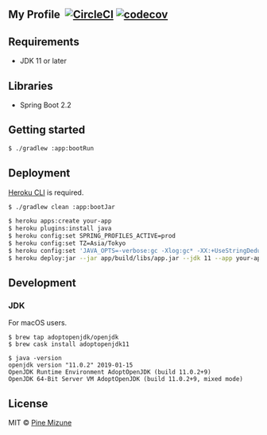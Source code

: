 ## My Profile &nbsp;[![CircleCI](https://circleci.com/gh/pine/profile-website/tree/master.svg?style=shield)](https://circleci.com/gh/pine/profile-website/tree/master) [![codecov](https://codecov.io/gh/pine/profile-website/branch/master/graph/badge.svg)](https://codecov.io/gh/pine/profile-website)

## Requirements

- JDK 11 or later

## Libraries

- Spring Boot 2.2

## Getting started

```sh
$ ./gradlew :app:bootRun
```

## Deployment
[Heroku CLI](https://devcenter.heroku.com/articles/heroku-cli) is required.

```sh
$ ./gradlew clean :app:bootJar

$ heroku apps:create your-app
$ heroku plugins:install java
$ heroku config:set SPRING_PROFILES_ACTIVE=prod
$ heroku config:set TZ=Asia/Tokyo
$ heroku config:set 'JAVA_OPTS=-verbose:gc -Xlog:gc* -XX:+UseStringDeduplication -XX:-OmitStackTraceInFastThrow'
$ heroku deploy:jar --jar app/build/libs/app.jar --jdk 11 --app your-app
```

## Development
### JDK
For macOS users.

```
$ brew tap adoptopenjdk/openjdk
$ brew cask install adoptopenjdk11

$ java -version
openjdk version "11.0.2" 2019-01-15
OpenJDK Runtime Environment AdoptOpenJDK (build 11.0.2+9)
OpenJDK 64-Bit Server VM AdoptOpenJDK (build 11.0.2+9, mixed mode)
```

## License
MIT &copy; [Pine Mizune](https://profile.pine.moe/)
